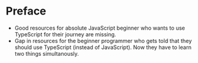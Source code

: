 # Preface 

- Good resources for absolute JavaScript beginner who wants to use TypeScript for their journey are missing. 
- Gap in resources for the beginner programmer who gets told that they should use TypeScript (instead of JavaScript). Now they have to learn two things simultanously. 

